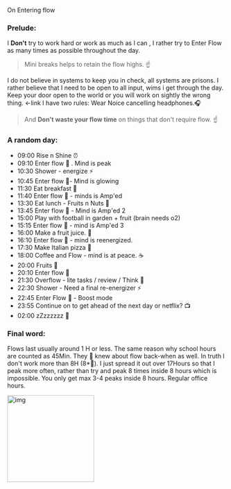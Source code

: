 On Entering flow<!--more-->

### Prelude:
I **Don't** try to work hard or work as much as I can , I rather try to Enter Flow as many times as possible throughout the day.
> Mini breaks helps to retain the flow highs. ☝️

I do not believe in systems to keep you in check, all systems are prisons. I rather believe that I need to be open to all input, wims i get through the day. Keep your door open to the world or you will work on sightly the wrong thing. <-link
I have two rules: Wear Noice cancelling headphones.🎧  
> And **Don't waste your flow time** on things that don't require flow. ☝️

### A random day:
- 09:00 Rise n Shine ⏰
- 09:10 Enter flow 💯 . Mind is peak
- 10:30 Shower - energize ⚡
- 10:45 Enter flow 💯-  Mind is glowing
- 11:30 Eat breakfast 🥐
- 11:40 Enter flow 💯 - minds is Amp'ed
- 13:30 Eat lunch - Fruits n Nuts 🍓
- 13:45 Enter flow 💯 - Mind is Amp'ed 2
- 15:00 Play with football in garden + fruit (brain needs o2)
- 15:15 Enter flow 💯 - mind is Amp'ed 3
- 16:00 Make a fruit juice. 🍏
- 16:10 Enter flow 💯 - mind is reenergized.
- 17:30 Make Italian pizza 🍕
- 18:00 Coffee and Flow - mind is at peace. ☕
- 20:00 Fruits 🍊
- 20:10 Enter flow 💯
- 21:30 Overflow - lite tasks / review / Think 🤔
- 22:30 Shower - Need a final re-energizer ⚡
- 22:45 Enter Flow 💯 - Boost mode
- 23:55 Continue on to get ahead of the next day or netflix? 📺
- 02:00 zZzzzzzz 🛌

### Final word:

Flows last usually around 1 H or less. The same reason why school hours are counted as 45Min. They 👀 knew about flow back-when as well. In truth I don't work more than 8H (8*💯). I just spread it out over 17Hours so that I peak more often, rather than try and peak 8 times inside 8 hours which is impossible. You only get max 3-4 peaks inside 8 hours. Regular office hours.

<img width="200" alt="img" src="https://media.giphy.com/media/26ufdipQqU2lhNA4g/giphy.gif">
